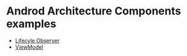 # Androd Architecture Components examples

* [Lifecyle Observer](https://github.com/maurice-smith/playground/tree/master/android/archComponents/lifecycle)
* [ViewModel](http://www.google.com)

